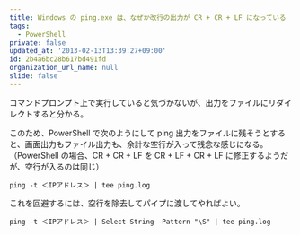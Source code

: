 ```yaml
---
title: Windows の ping.exe は、なぜか改行の出力が CR + CR + LF になっている
tags:
  - PowerShell
private: false
updated_at: '2013-02-13T13:39:27+09:00'
id: 2b4a6bc28b617bd491fd
organization_url_name: null
slide: false
---
```

コマンドプロンプト上で実行していると気づかないが、出力をファイルにリダイレクトすると分かる。

このため、PowerShell で次のようにして ping 出力をファイルに残そうとすると、画面出力もファイル出力も、余計な空行が入って残念な感じになる。
（PowerShell の場合、CR + CR + LF を CR + LF + CR + LF に修正するようだが、空行が入るのは同じ）

```
ping -t ＜IPアドレス＞ | tee ping.log
```

これを回避するには、空行を除去してパイプに渡してやればよい。

```
ping -t ＜IPアドレス＞ | Select-String -Pattern "\S" | tee ping.log
```
